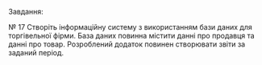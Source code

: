 Завдання:

№ 17
Створіть інформаційну систему з використанням бази даних для торгівельної фірми. База даних повинна містити данні про продавця та данні про товар.
Розроблений додаток повинен створювати звіти за заданий період.
